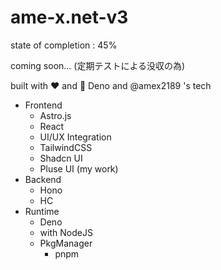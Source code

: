 # ame-x.net-v3

state of completion : 45% 

coming soon... (定期テストによる没収の為)

built with ❤ and 🦕 Deno and @amex2189 's tech

-   Frontend
    -   Astro.js
    -   React
    -   UI/UX Integration
    -   TailwindCSS
    -   Shadcn UI
    -   Pluse UI (my work)
-   Backend
    -   Hono
    -   HC
-   Runtime
    -   Deno
    -   with NodeJS
    -   PkgManager
        -   pnpm
